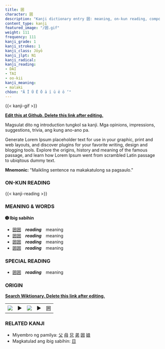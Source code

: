 ```yaml
---
title: 囲
character: 囲
description: "Kanji dictionary entry 囲: meaning, on-kun reading, compounds, origin, related kanji"
content_type: kanji
featured_image: "/囲.gif"
weight: 111
frequency: 111
kanji_grade: 1
kanji_strokes: 1
kanji_class: Jōyō
kanji_jlpt: N1
kanji_radical: 
kanji_reading: 
- DAI
- TAI
- oo-kii
kanji_meaning:
- malaki
chōon: "Ā Ī Ū Ē Ō ā ī ū ē ō ’"
---
```

[//]: # (Don't edit the line below. Kanji animated GIF code is automatically generated.)
{{< kanji-gif >}}

[//]: # (Edit below this line.)

**[Edit this at Github. Delete this link after editing.](https://github.com/tim0g/tim/tree/main/content/kanji/囲/index.md)**

Magsulat dito ng introduction tungkol sa kanji. Mga opinions, impressions, suggestions, trivia, ang kung ano-ano pa.

Generate Lorem Ipsum placeholder text for use in your graphic, print and web layouts, and discover plugins for your favorite writing, design and blogging tools. Explore the origins, history and meaning of the famous passage, and learn how Lorem Ipsum went from scrambled Latin passage to ubiqitous dummy text.
 
**Mnemonic:** "Maikling sentence na makakatulong sa pagsaulo."

### ON-KUN READING

[//]: # (Don't edit the line below. ON-KUN READING code is automatically generated.)
{{< kanji-reading >}}

### MEANING & WORDS

#### ➊ **Ibig sabihin**
  - [囲](../囲)[囲](../囲)　***reading***　meaning
  - [囲](../囲)[囲](../囲)　***reading***　meaning
  - [囲](../囲)[囲](../囲)　***reading***　meaning
  - [囲](../囲)[囲](../囲)　***reading***　meaning

### SPECIAL READING
  - [囲](../囲)[囲](../囲)　***reading***　meaning

### ORIGIN

**[Search Wiktionary. Delete this link after editing.](https://wiktionary.org/wiki/囲)**
<table class="kanji-table"><tr><td>
<img src="60px-囲-bronze.svg.png">
</td><td>▶</td><td>
<img src="60px-囲-oracle.svg.png">
</td><td>▶</td>
<td class="kanji-origin">囲</td>
</tr></table>

### RELATED KANJI
- Miyembro ng pamilya: [父](../父) [母](../母) [兄](../兄) [弟](../弟) [囲](../囲) [娘](../娘)
- Magkatulad ang ibig sabihin: [日](../日)
